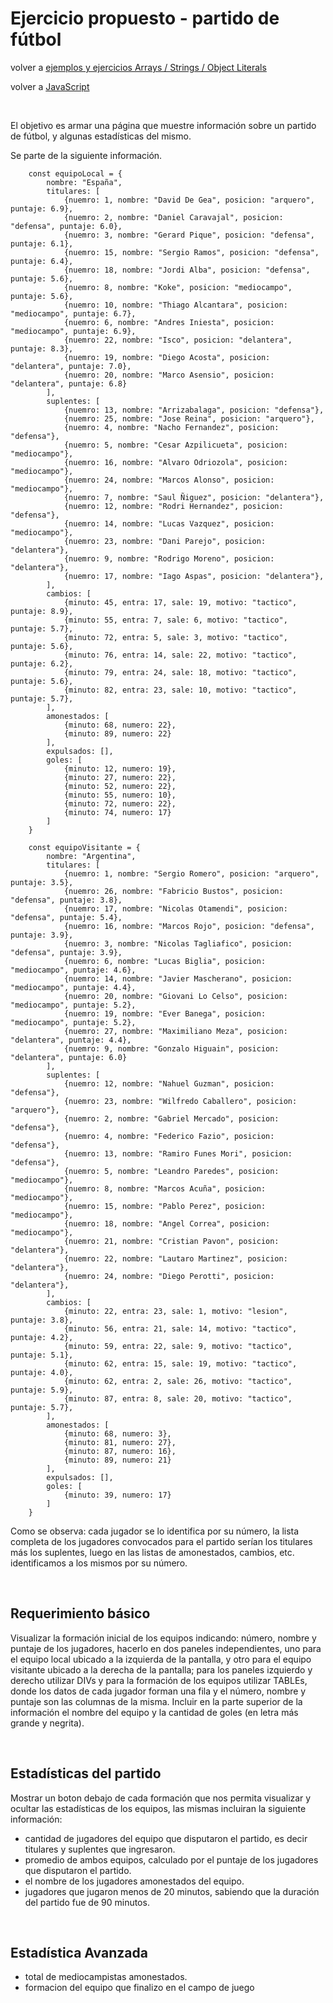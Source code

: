 # Ejercicio propuesto - partido de fútbol

volver a [ejemplos y ejercicios Arrays / Strings / Object Literals](./javascript-arrays-strings-object-literals-ejemplos.md)

volver a [JavaScript](./javascript-intro.md)

<br/>

El objetivo es armar una página que muestre información sobre un partido de fútbol, y algunas estadísticas del mismo. 

Se parte de la siguiente información.
```
    const equipoLocal = {
        nombre: "España", 
        titulares: [
            {nuemro: 1, nombre: "David De Gea", posicion: "arquero", puntaje: 6.9}, 
            {nuemro: 2, nombre: "Daniel Caravajal", posicion: "defensa", puntaje: 6.0}, 
            {nuemro: 3, nombre: "Gerard Pique", posicion: "defensa", puntaje: 6.1}, 
            {nuemro: 15, nombre: "Sergio Ramos", posicion: "defensa", puntaje: 6.4}, 
            {nuemro: 18, nombre: "Jordi Alba", posicion: "defensa", puntaje: 5.6}, 
            {nuemro: 8, nombre: "Koke", posicion: "mediocampo", puntaje: 5.6}, 
            {nuemro: 10, nombre: "Thiago Alcantara", posicion: "mediocampo", puntaje: 6.7}, 
            {nuemro: 6, nombre: "Andres Iniesta", posicion: "mediocampo", puntaje: 6.9}, 
            {nuemro: 22, nombre: "Isco", posicion: "delantera", puntaje: 8.3}, 
            {nuemro: 19, nombre: "Diego Acosta", posicion: "delantera", puntaje: 7.0}, 
            {nuemro: 20, nombre: "Marco Asensio", posicion: "delantera", puntaje: 6.8}
        ],
        suplentes: [
            {nuemro: 13, nombre: "Arrizabalaga", posicion: "defensa"}, 
            {nuemro: 25, nombre: "Jose Reina", posicion: "arquero"}, 
            {nuemro: 4, nombre: "Nacho Fernandez", posicion: "defensa"}, 
            {nuemro: 5, nombre: "Cesar Azpilicueta", posicion: "mediocampo"}, 
            {nuemro: 16, nombre: "Alvaro Odriozola", posicion: "mediocampo"}, 
            {nuemro: 24, nombre: "Marcos Alonso", posicion: "mediocampo"},
            {nuemro: 7, nombre: "Saul Ñiguez", posicion: "delantera"},
            {nuemro: 12, nombre: "Rodri Hernandez", posicion: "defensa"},
            {nuemro: 14, nombre: "Lucas Vazquez", posicion: "mediocampo"},
            {nuemro: 23, nombre: "Dani Parejo", posicion: "delantera"},
            {nuemro: 9, nombre: "Rodrigo Moreno", posicion: "delantera"},
            {nuemro: 17, nombre: "Iago Aspas", posicion: "delantera"},
        ], 
        cambios: [
            {minuto: 45, entra: 17, sale: 19, motivo: "tactico", puntaje: 8.9}, 
            {minuto: 55, entra: 7, sale: 6, motivo: "tactico", puntaje: 5.7}, 
            {minuto: 72, entra: 5, sale: 3, motivo: "tactico", puntaje: 5.6}, 
            {minuto: 76, entra: 14, sale: 22, motivo: "tactico", puntaje: 6.2},
            {minuto: 79, entra: 24, sale: 18, motivo: "tactico", puntaje: 5.6},
            {minuto: 82, entra: 23, sale: 10, motivo: "tactico", puntaje: 5.7},
        ], 
        amonestados: [
            {minuto: 68, numero: 22}, 
            {minuto: 89, numero: 22}
        ], 
        expulsados: [], 
        goles: [
            {minuto: 12, numero: 19}, 
            {minuto: 27, numero: 22}, 
            {minuto: 52, numero: 22}, 
            {minuto: 55, numero: 10}, 
            {minuto: 72, numero: 22}, 
            {minuto: 74, numero: 17}
        ]
    }
    
    const equipoVisitante = {
        nombre: "Argentina", 
        titulares: [
            {nuemro: 1, nombre: "Sergio Romero", posicion: "arquero", puntaje: 3.5}, 
            {nuemro: 26, nombre: "Fabricio Bustos", posicion: "defensa", puntaje: 3.8}, 
            {nuemro: 17, nombre: "Nicolas Otamendi", posicion: "defensa", puntaje: 5.4}, 
            {nuemro: 16, nombre: "Marcos Rojo", posicion: "defensa", puntaje: 3.9}, 
            {nuemro: 3, nombre: "Nicolas Tagliafico", posicion: "defensa", puntaje: 3.9}, 
            {nuemro: 6, nombre: "Lucas Biglia", posicion: "mediocampo", puntaje: 4.6}, 
            {nuemro: 14, nombre: "Javier Mascherano", posicion: "mediocampo", puntaje: 4.4}, 
            {nuemro: 20, nombre: "Giovani Lo Celso", posicion: "mediocampo", puntaje: 5.2}, 
            {nuemro: 19, nombre: "Ever Banega", posicion: "mediocampo", puntaje: 5.2}, 
            {nuemro: 27, nombre: "Maximiliano Meza", posicion: "delantera", puntaje: 4.4}, 
            {nuemro: 9, nombre: "Gonzalo Higuain", posicion: "delantera", puntaje: 6.0}
        ],
        suplentes: [
            {nuemro: 12, nombre: "Nahuel Guzman", posicion: "defensa"}, 
            {nuemro: 23, nombre: "Wilfredo Caballero", posicion: "arquero"}, 
            {nuemro: 2, nombre: "Gabriel Mercado", posicion: "defensa"}, 
            {nuemro: 4, nombre: "Federico Fazio", posicion: "defensa"}, 
            {nuemro: 13, nombre: "Ramiro Funes Mori", posicion: "defensa"}, 
            {nuemro: 5, nombre: "Leandro Paredes", posicion: "mediocampo"},
            {nuemro: 8, nombre: "Marcos Acuña", posicion: "mediocampo"},
            {nuemro: 15, nombre: "Pablo Perez", posicion: "mediocampo"},
            {nuemro: 18, nombre: "Angel Correa", posicion: "mediocampo"},
            {nuemro: 21, nombre: "Cristian Pavon", posicion: "delantera"},
            {nuemro: 22, nombre: "Lautaro Martinez", posicion: "delantera"},
            {nuemro: 24, nombre: "Diego Perotti", posicion: "delantera"},
        ], 
        cambios: [
            {minuto: 22, entra: 23, sale: 1, motivo: "lesion", puntaje: 3.8}, 
            {minuto: 56, entra: 21, sale: 14, motivo: "tactico", puntaje: 4.2}, 
            {minuto: 59, entra: 22, sale: 9, motivo: "tactico", puntaje: 5.1}, 
            {minuto: 62, entra: 15, sale: 19, motivo: "tactico", puntaje: 4.0},
            {minuto: 62, entra: 2, sale: 26, motivo: "tactico", puntaje: 5.9},
            {minuto: 87, entra: 8, sale: 20, motivo: "tactico", puntaje: 5.7},
        ], 
        amonestados: [
            {minuto: 68, numero: 3}, 
            {minuto: 81, numero: 27},
            {minuto: 87, numero: 16},
            {minuto: 89, numero: 21}
        ], 
        expulsados: [], 
        goles: [
            {minuto: 39, numero: 17} 
        ]
    }
```

Como se observa: cada jugador se lo identifica por su número, la lista completa de los jugadores convocados para el partido serían los titulares más los suplentes, luego en las listas de amonestados, cambios, etc. identificamos a los mismos por su número.

<br/>

## Requerimiento básico

Visualizar la formación inicial de los equipos indicando: número, nombre y puntaje de los jugadores, hacerlo en dos paneles independientes, uno para el equipo local ubicado a la izquierda de la pantalla, y otro para el equipo visitante ubicado a la derecha de la pantalla; para los paneles izquierdo y derecho utilizar DIVs y para la formación de los equipos utilizar TABLEs, donde los datos de cada jugador forman una fila y el número, nombre y puntaje son las columnas de la misma. Incluir en la parte superior de la información el nombre del equipo y la cantidad de goles (en letra más grande y negrita).

<br/>

## Estadísticas del partido

Mostrar un boton debajo de cada formación que nos permita visualizar y ocultar las estadísticas de los equipos, las mismas incluiran la siguiente información:
- cantidad de jugadores del equipo que disputaron el partido, es decir titulares y suplentes que ingresaron.
- promedio de ambos equipos, calculado por el puntaje de los jugadores que disputaron el partido.
- el nombre de los jugadores amonestados del equipo.
- jugadores que jugaron menos de 20 minutos, sabiendo que la duración del partido fue de 90 minutos.

<br/>

## Estadística Avanzada

- total de mediocampistas amonestados.
- formacion del equipo que finalizo en el campo de juego
